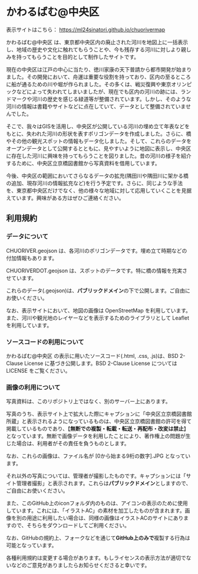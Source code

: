 # かわるばむ@中央区
表示サイトはこちら： https://ml24sinatori.github.io/chuorivermap

かわるばむ@中央区 は、東京都中央区内の廃止された河川を地図上に一括表示し、地域の歴史や文化に触れてもらうことや、今も残存する河川に対しより親しみを持ってもらうことを目的として制作したサイトです。

現在の中央区は江戸の中心に当たり、徳川家康の天下普請から都市開発が始まりました。その開発において、舟運は重要な役割を持っており、区内の至るところに船が通るための川や堀が作られました。その多くは、戦災復興や東京オリンピックなどによって失われてしまいましたが、現在でも区内の河川の跡には、ランドマークや河川の歴史を感じる緑道等が整備されています。しかし、そのような河川の情報は書籍やサイトなどに点在していて、データとして整備されていませんでした。

そこで、我々はGISを活用し、中央区が公開している河川の埋め立て年表などをもとに、失われた河川の形状を表すポリゴンデータを作成しました。さらに、橋やその他の観光スポットの情報もデータ化しました。そして、これらのデータをオープンデータとして公開するとともに、見やすいように地図に表示し、中央区に存在した河川に興味を持ってもらうことを図りました。昔の河川の様子を紹介するために、中央区立京橋図書館から写真資料を借用しています。

今後、中央区の範囲においてさらなるデータの拡充(隅田川や隅田川に架かる橋の追加、現存河川の情報拡充など)を行う予定です。さらに、同じような手法を、東京都中央区だけでなく、他の様々な地域に対して応用していくことを見据えています。興味がある方はぜひご連絡ください。

## 利用規約

### データについて
CHUORIVER.geojson は、各河川のポリゴンデータです。埋め立て時期などの付加情報もあります。

CHUORIVERDOT.geojson は、スポットのデータです。特に橋の情報を充実させています。

これらのデータ(.geojson)は、**パブリックドメイン**の下で公開します。ご自由にお使いください。

なお、表示サイトにおいて、地図の画像は OpenStreetMap を利用しています。また、河川や観光地のレイヤーなどを表示するためのライブラリとして Leaflet を利用しています。

### ソースコードの利用について
かわるばむ@中央区 の表示に用いたソースコード(.html, .css, .js)は、BSD 2-Clause License に基づき公開します。BSD 2-Clause License については LICENSE をご覧ください。

### 画像の利用について
写真資料は、このリポジトリ上ではなく、別のサーバー上にあります。

写真のうち、表示サイト上で拡大した際にキャプションに「中央区立京橋図書館所蔵」と表示されるようになっているものは、中央区立京橋図書館の許可を得て掲載しているものであり、【**無断での複製・転載・転送・再配布・改変は禁止**】となっています。無断で画像データを利用したことにより、著作権上の問題が生じた場合は、利用者がその責任を負うものとします。

なお、これらの画像は、ファイル名が [0から始まる9桁の数字].JPG となっています。

それ以外の写真については、管理者が撮影したものです。キャプションには「サイト管理者撮影」と表示されます。これらは**パブリックドメイン**としますので、ご自由にお使いください。

また、このGitHub上のiconフォルダ内のものは、アイコンの表示のために使用しています。これには、「イラストAC」の素材を加工したものが含まれます。画像を別の用途に利用したい場合は、同様の画像はイラストACのサイトにありますので、そちらをダウンロードしてご利用ください。

なお、GitHubの規約上、フォークなどを通じて**GitHub上のみで**複製する行為は可能となっています。

各種利用規約は変更する場合があります。もしライセンスの表示方法が適切でないなどのご意見がありましたらお知らせくださると幸いです。
